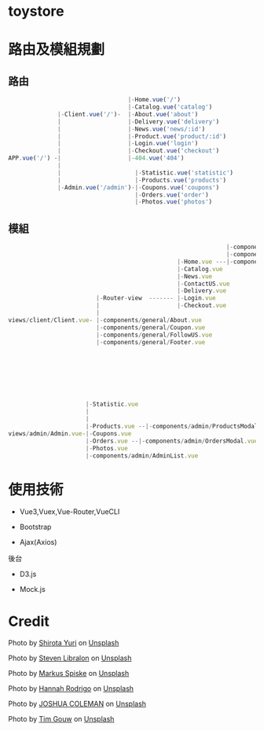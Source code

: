 # toystore

# 路由及模組規劃

## 路由

```js
                                  |-Home.vue('/')
                                  |-Catalog.vue('catalog')
              |-Client.vue('/')-  |-About.vue('about')
              |                   |-Delivery.vue('delivery')
              |                   |-News.vue('news/:id')
              |                   |-Product.vue('product/:id')
              |                   |-Login.vue('login')
              |                   |-Checkout.vue('checkout')
APP.vue('/') -|                   |-404.vue('404')
              |
              |                     |-Statistic.vue('statistic')
              |                     |-Products.vue('products')
              |-Admin.vue('/admin')-|-Coupons.vue('coupons')
                                    |-Orders.vue('order')
                                    |-Photos.vue('photos')
```

## 模組

```js
                                                              |-components/home/Banner.vue
                                                              |-components/home/Toys.vue
                                                |-Home.vue ---|-components/home/News.vue
                                                |-Catalog.vue
                                                |-News.vue
                                                |-ContactUS.vue
                                                |-Delivery.vue
                         |-Router-view  ------- |-Login.vue
                         |                      |-Checkout.vue
                         |
views/client/Client.vue- |-components/general/About.vue
                         |-components/general/Coupon.vue
                         |-components/general/FollowUS.vue
                         |-components/general/Footer.vue








                      |-Statistic.vue
                      |
                      |
                      |-Products.vue --|-components/admin/ProductsModal.vue
views/admin/Admin.vue-|-Coupons.vue
                      |-Orders.vue --|-components/admin/OrdersModal.vue
                      |-Photos.vue
                      |-components/admin/AdminList.vue
```

# 使用技術

- Vue3,Vuex,Vue-Router,VueCLI

- Bootstrap

- Ajax(Axios)

後台
  - D3.js

  - Mock.js

# Credit

Photo by <a href="https://unsplash.com/@itshoobastank?utm_source=unsplash&utm_medium=referral&utm_content=creditCopyText">Shirota Yuri</a> on <a href="https://unsplash.com/s/photos/li-tzuni-toy?utm_source=unsplash&utm_medium=referral&utm_content=creditCopyText">Unsplash</a>

Photo by <a href="https://unsplash.com/@libs?utm_source=unsplash&utm_medium=referral&utm_content=creditCopyText">Steven Libralon</a> on <a href="https://unsplash.com/s/photos/kids-playing?utm_source=unsplash&utm_medium=referral&utm_content=creditCopyText">Unsplash</a>

Photo by <a href="https://unsplash.com/@markusspiske?utm_source=unsplash&utm_medium=referral&utm_content=creditCopyText">Markus Spiske</a> on <a href="https://unsplash.com/s/photos/kids-playing?utm_source=unsplash&utm_medium=referral&utm_content=creditCopyText">Unsplash</a>

Photo by <a href="https://unsplash.com/@hannahrodrigo?utm_source=unsplash&utm_medium=referral&utm_content=creditCopyText">Hannah Rodrigo</a> on <a href="https://unsplash.com/s/photos/kids-toy?utm_source=unsplash&utm_medium=referral&utm_content=creditCopyText">Unsplash</a>

Photo by <a href="https://unsplash.com/@joshstyle?utm_source=unsplash&utm_medium=referral&utm_content=creditCopyText">JOSHUA COLEMAN</a> on <a href="https://unsplash.com/s/photos/kids-plush-toy?utm_source=unsplash&utm_medium=referral&utm_content=creditCopyText">Unsplash</a>

Photo by <a href="https://unsplash.com/@punttim?utm_source=unsplash&utm_medium=referral&utm_content=creditCopyText">Tim Gouw</a> on <a href="https://unsplash.com/s/photos/kids-elk-toy?utm_source=unsplash&utm_medium=referral&utm_content=creditCopyText">Unsplash</a>

